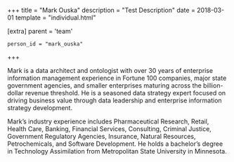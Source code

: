 +++
title = "Mark Ouska"
description = "Test Description"
date = 2018-03-01
template = "individual.html"

[extra]
  parent = 'team'

    person_id = "mark_ouska"
+++

Mark is a data architect and ontologist with over 30 years of enterprise information management experience in Fortune 100 companies, major state government agencies, and smaller enterprises maturing across the billion-dollar revenue threshold. He is a seasoned data strategy expert focused on driving business value through data leadership and enterprise information strategy development.

Mark’s industry experience includes Pharmaceutical Research, Retail, Health Care, Banking, Financial Services, Consulting, Criminal Justice, Government Regulatory Agencies, Insurance, Natural Resources, Petrochemicals, and Software Development. He holds a bachelor’s degree in Technology Assimilation from Metropolitan State University in Minnesota.
